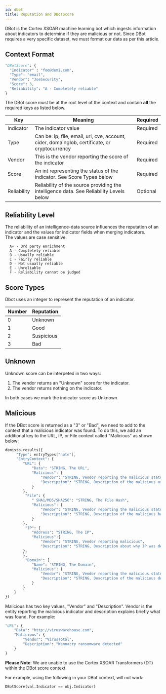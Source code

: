 ```yaml
---
id: dbot
title: Reputation and DBotScore
---
```


DBot is the Cortex XSOAR machine learning bot which ingests information about indicators to determine if they are malicious or not. Since DBot requires a very specific dataset, we must format our data as per this article.

## Context Format
```python
"DBotScore": {
  "Indicator" : "foo@demi.com",
  "Type": "email",
  "Vendor": "JoeSecurity",
  "Score": 3,
  "Reliability": "A - Completely reliable"
} 
```

The DBot score must be at the root level of the context and contain **all** the required keys as listed below.

| Key | Meaning | Required
| --- | --- | --- |
| Indicator | The indicator value | Required |
| Type | Can be: ip, file, email, url, cve, account, cider, domainglob, certificate, or cryptocurrency | Required |
| Vendor | This is the vendor reporting the score of the indicator| Required |
| Score | An int representing the status of the indicator. See Score Types below| Required |
| Reliability | Reliability of the source providing the intelligence data. See Reliability Levels below| Optional |

## Reliability Level
The reliability of an intelligence-data source influences the reputation of an indicator and the values for
indicator fields when merging indicators.  
The values are case sensitive.

``` 
  A+ - 3rd party enrichment  
  A - Completely reliable 
  B - Usually reliable  
  C - Fairly reliable  
  D - Not usually reliable  
  E - Unreliable  
  F - Reliability cannot be judged  
 ```

## Score Types
Dbot uses an integer to represent the reputation of an indicator.

| Number | Reputation |
| --- | --- |
| 0 | Unknown |
| 1 | Good |
| 2 | Suspicious |
| 3 | Bad |

## Unknown
Unknown score can be interpeted in two ways: 

1. The vendor returns an "Unknown" score for the indicator.
2. The vendor returns nothing on the indicator.

In both cases we mark the indicator score as Unknown.

## Malicious
If the DBot score is returned as a "3" or "Bad", we need to add to the context that a malicious indicator was found. To do this, we add an additional key to the URL, IP, or File context called "Malicious" as shown below:

```python
demisto.results({
     "Type": entryTypes["note"],
     "EntryContext": {
        "URL": {
            "Data": "STRING, The URL",
            "Malicious": {
                "Vendor": "STRING, Vendor reporting the malicious status",
                "Description": "STRING, Description of the malicious url"
            }
        },
         "File": {
            " SHA1/MD5/SHA256": "STRING, The File Hash",
            "Malicious": {
                "Vendor": "STRING, Vendor reporting the malicious status",
                "Description": "STRING, Description of the malicious hash"
            }
        },
         "IP": {
            "Address": "STRING, The IP",
            "Malicious":{
                "Vendor": "STRING, Vendor reporting malicious",
                "Description": "STRING, Description about why IP was determined malicious"
        },
        },
         "Domain": {
            "Name": "STRING, The Domain",
            "Malicious": {
                "Vendor": "STRING, Vendor reporting the malicious status",
                "Description": "STRING, Description of the malicious domain"
            }
        }
    }
})
```

Malicious has two key values, "Vendor" and "Description". Vendor is the entity reporting the malicious indicator and description explains briefly what was found. For example:


```python
"URL": {
    "Data": "http://viruswarehouse.com",
    "Malicious": {
        "Vendor": "VirusTotal",
        "Description": "Wannacry ransomware detected"
    }
}
```

**Please Note**: We are unable to use the Cortex XSOAR Transformers (DT) within the DBot score context. 

For example, using the following in your DBot context, will not work:

```python
DBotScore(val.Indicator == obj.Indicator)
```
